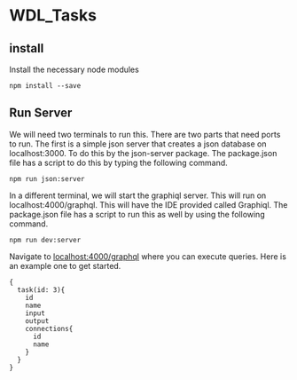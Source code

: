 # WDL_Tasks

## install

Install the necessary node modules

```
npm install --save
```

## Run Server

We will need two terminals to run this.  There are two parts that need ports to run.  The first is a simple json server that creates a json database on localhost:3000.  To do this by the json-server package. The package.json file has a script to do this by typing the following command.

```
npm run json:server
```

In a different terminal, we will start the graphiql server.  This will run on localhost:4000/graphql.  This will have the IDE provided called Graphiql.  The package.json file has a script to run this as well by using the following command.

```
npm run dev:server
```

Navigate to [localhost:4000/graphql](localhost:4000/graphql) where you can execute queries.  Here is an example one to get started.

```
{
  task(id: 3){
    id
    name
    input
    output
    connections{
      id
      name
    }
  }
}
```
